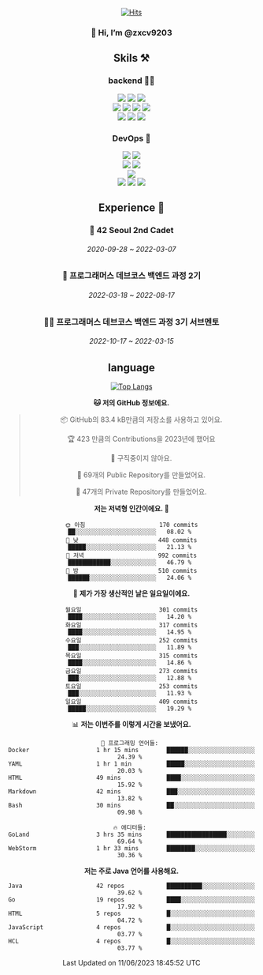 <div align="center">

[![Hits](https://hits.seeyoufarm.com/api/count/incr/badge.svg?url=https%3A%2F%2Fgithub.com%2Fzxcv9203%2Fhit-counter&count_bg=%23FF7272&title_bg=%23324C2E&icon=codeigniter.svg&icon_color=%23DD5B5B&title=%EB%B0%A9%EB%AC%B8%EC%9E%90&edge_flat=false)](https://hits.seeyoufarm.com)
  
### 👋 Hi, I’m @zxcv9203

## Skils ⚒️
### backend 🧑‍💻
  
<img src="https://img.shields.io/badge/Java-FF6600?style=flat-square&logo=buymeacoffee&logoColor=white"/>
<img src="https://img.shields.io/badge/Go-0099FF?style=flat-square&logo=go&logoColor=white"/>
<img src="https://img.shields.io/badge/Kotlin-7F52FF?style=flat-square&logo=kotlin&logoColor=white"/>
  
  
<br />
  
<img src="https://img.shields.io/badge/Spring-339933?style=flat-square&logo=Spring&logoColor=white"/>
<img src="https://img.shields.io/badge/Spring Boot-339933?style=flat-square&logo=Spring Boot&logoColor=white"/>
<img src="https://img.shields.io/badge/Spring Security-339933?style=flat-square&logo=Spring Security&logoColor=white"/>
  
<img src="https://img.shields.io/badge/Spring Data JPA-339933?style=flat-square&logo=Hibernate&logoColor=white"/>

<br />
  
  <img src="https://img.shields.io/badge/mysql-0099FF?style=flat-square&logo=mysql&logoColor=white"/>
  <img src="https://img.shields.io/badge/mariadb-0099FF?style=flat-square&logo=mariadb&logoColor=white"/>
  <img src="https://img.shields.io/badge/mongoDB-47A248?style=flat-square&logo=mongodb&logoColor=white"/>
  
  
### DevOps 🚀
  
  <img src="https://img.shields.io/badge/docker-2496ED?style=flat-square&logo=docker&logoColor=white"/>
  <img src="https://img.shields.io/badge/kubernetes-326CE5?style=flat-square&logo=kubernetes&logoColor=white"/>
  
  <br />
  
  <img src="https://img.shields.io/badge/Github Actions-2088FF?style=flat-square&logo=githubactions&logoColor=white"/>
  <img src="https://img.shields.io/badge/Jenkins-D24939?style=flat-square&logo=jenkins&logoColor=white"/>
  
  
  <br />
  <img src="https://img.shields.io/badge/terraform-7B42BC?style=flat-square&logo=terraform&logoColor=white"/>
  
  <br />
  <img src="https://img.shields.io/badge/Amazon AWS-232F3E?style=flat-square&logo=Amazon AWS&logoColor=white"/>

  <img src="https://img.shields.io/badge/GCP-4285F4?style=flat-square&logo=googlecloud&logoColor=white"/>
  <img src="https://img.shields.io/badge/NCP-03C75A?style=flat-square&logo=naver&logoColor=white"/>
  
  
  
## Experience 🏃
  
### 🏫 42 Seoul 2nd Cadet
  ###### 2020-09-28 ~ 2022-03-07
  
### 🏫 프로그래머스 데브코스 백엔드 과정 2기 
  ###### 2022-03-18 ~ 2022-08-17
  
### 🧑‍🏫 프로그래머스 데브코스 백엔드 과정 3기 서브멘토 
  ###### 2022-10-17 ~ 2022-03-15

## language

[![Top Langs](https://github-readme-stats.vercel.app/api/top-langs/?username=zxcv9203&hide=html&exclude_repo=zxcv9203.github.io,golB&theme=grate-gatsby)](https://github.com/zxcv9203/github-readme-stats)
  
<!--START_SECTION:waka-->
**🐱 저의 GitHub 정보에요.** 

> 📦 GitHub의 83.4 kB만큼의 저장소를 사용하고 있어요. 
 > 
> 🏆 423 만큼의 Contributions을 2023년에 했어요
 > 
> 🚫 구직중이지 않아요.
 > 
> 📜 69개의 Public Repository를 만들었어요. 
 > 
> 🔑 47개의 Private Repository를 만들었어요. 
 > 
**저는 저녁형 인간이에요. 🦉** 

```text
🌞 아침                     170 commits         ██░░░░░░░░░░░░░░░░░░░░░░░   08.02 % 
🌆 낮　                     448 commits         █████░░░░░░░░░░░░░░░░░░░░   21.13 % 
🌃 저녁                     992 commits         ████████████░░░░░░░░░░░░░   46.79 % 
🌙 밤　                     510 commits         ██████░░░░░░░░░░░░░░░░░░░   24.06 % 
```
📅 **제가 가장 생산적인 날은 일요일이에요.** 

```text
월요일                      301 commits         ████░░░░░░░░░░░░░░░░░░░░░   14.20 % 
화요일                      317 commits         ████░░░░░░░░░░░░░░░░░░░░░   14.95 % 
수요일                      252 commits         ███░░░░░░░░░░░░░░░░░░░░░░   11.89 % 
목요일                      315 commits         ████░░░░░░░░░░░░░░░░░░░░░   14.86 % 
금요일                      273 commits         ███░░░░░░░░░░░░░░░░░░░░░░   12.88 % 
토요일                      253 commits         ███░░░░░░░░░░░░░░░░░░░░░░   11.93 % 
일요일                      409 commits         █████░░░░░░░░░░░░░░░░░░░░   19.29 % 
```


📊 **저는 이번주를 이렇게 시간을 보냈어요.** 

```text
💬 프로그래밍 언어들: 
Docker                   1 hr 15 mins        ██████░░░░░░░░░░░░░░░░░░░   24.39 % 
YAML                     1 hr 1 min          █████░░░░░░░░░░░░░░░░░░░░   20.03 % 
HTML                     49 mins             ████░░░░░░░░░░░░░░░░░░░░░   15.92 % 
Markdown                 42 mins             ███░░░░░░░░░░░░░░░░░░░░░░   13.82 % 
Bash                     30 mins             ██░░░░░░░░░░░░░░░░░░░░░░░   09.98 % 

🔥 에디터들: 
GoLand                   3 hrs 35 mins       █████████████████░░░░░░░░   69.64 % 
WebStorm                 1 hr 33 mins        ████████░░░░░░░░░░░░░░░░░   30.36 % 
```

**저는 주로 Java 언어를 사용해요.** 

```text
Java                     42 repos            ██████████░░░░░░░░░░░░░░░   39.62 % 
Go                       19 repos            ████░░░░░░░░░░░░░░░░░░░░░   17.92 % 
HTML                     5 repos             █░░░░░░░░░░░░░░░░░░░░░░░░   04.72 % 
JavaScript               4 repos             █░░░░░░░░░░░░░░░░░░░░░░░░   03.77 % 
HCL                      4 repos             █░░░░░░░░░░░░░░░░░░░░░░░░   03.77 % 
```




 Last Updated on 11/06/2023 18:45:52 UTC
<!--END_SECTION:waka-->
  
</div>

